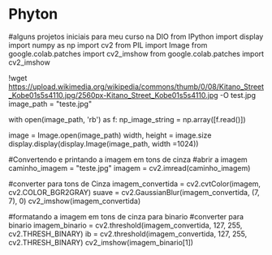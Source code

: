 # Phyton
#alguns projetos iniciais para meu curso na DIO 
from IPython import display
import numpy as np
import cv2
from PIL import Image
from google.colab.patches import cv2_imshow
from google.colab.patches import cv2_imshow

!wget https://upload.wikimedia.org/wikipedia/commons/thumb/0/08/Kitano_Street_Kobe01s5s4110.jpg/2560px-Kitano_Street_Kobe01s5s4110.jpg -O test.jpg
image_path = "teste.jpg"

with open(image_path, 'rb') as f:
  np_image_string = np.array([f.read()])

image = Image.open(image_path)
width, height = image.size
display.display(display.Image(image_path, width =1024))

#Convertendo e printando a imagem em tons de cinza
#abrir a imagem
caminho_imagem = "teste.jpg"
imagem = cv2.imread(caminho_imagem)

#converter para tons de Cinza
imagem_convertida =  cv2.cvtColor(imagem, cv2.COLOR_BGR2GRAY)
suave = cv2.GaussianBlur(imagem_convertida, (7, 7), 0)
cv2_imshow(imagem_convertida)

#formatando a imagem em tons de cinza para binario
#converter para binario
imagem_binario = cv2.threshold(imagem_convertida, 127, 255, cv2.THRESH_BINARY)
ib = cv2.threshold(imagem_convertida, 127, 255, cv2.THRESH_BINARY)
cv2_imshow(imagem_binario[1])
